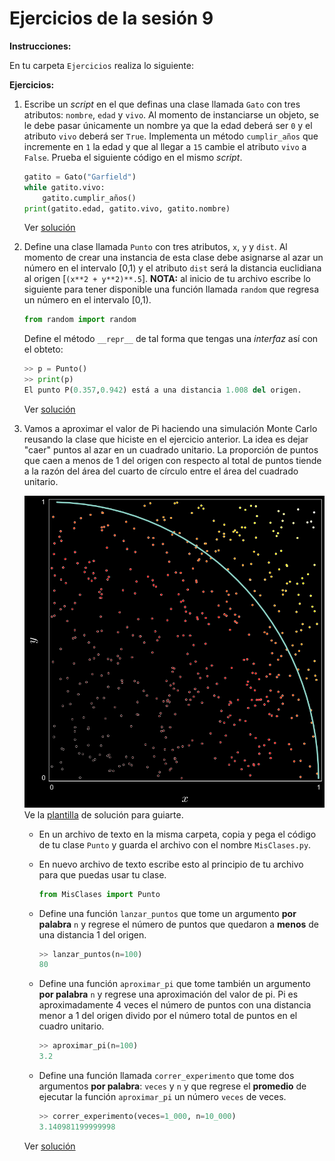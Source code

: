 # Ejercicios de la sesión 9

**Instrucciones:**

En tu carpeta `Ejercicios` realiza lo siguiente:

**Ejercicios:**

1. Escribe un *script* en el que definas una clase llamada `Gato` con tres atributos: `nombre`,  `edad` y `vivo`. Al momento de instanciarse un objeto, se le debe pasar únicamente un nombre ya que la edad deberá ser `0` y el atributo `vivo` deberá ser `True`. Implementa un método `cumplir_años` que incremente en `1` la edad y que al llegar a `15` cambie el atributo `vivo` a `False`. Prueba el siguiente código en el mismo *script*.

    ```python
    gatito = Gato("Garfield")
    while gatito.vivo:
        gatito.cumplir_años()
    print(gatito.edad, gatito.vivo, gatito.nombre)
    ```

    Ver [solución](./Ejercicios09-01.md)


1. Define una clase llamada `Punto` con tres atributos, `x`, `y` y `dist`. Al momento de crear una instancia de esta clase debe asignarse al azar un número en el intervalo [0,1) y el atributo `dist` será la distancia euclidiana al origen [`(x**2 + y**2)**.5`]. **NOTA:** al inicio de tu archivo escribe lo siguiente para tener disponible una función llamada `random` que regresa un número en el intervalo [0,1).

    ```python
    from random import random
    ```
    
    Define el método `__repr__` de tal forma que tengas una *interfaz* así con el obteto:
    
    ```python
    >> p = Punto()
    >> print(p)
    El punto P(0.357,0.942) está a una distancia 1.008 del origen.
    ```

    Ver [solución](./Ejercicios09-02.md)


1. Vamos a aproximar el valor de Pi haciendo una simulación Monte Carlo reusando la clase que hiciste en el ejercicio anterior. La idea es dejar "caer" puntos al azar en un cuadrado unitario. La proporción de puntos que caen a menos de 1 del origen con respecto al total de puntos tiende a la razón del área del cuarto de círculo entre el área del cuadrado unitario.

    ![Esquema](../img/montecarlo.png "Montecarlo") Ve la [plantilla](./Ejercicios09-03-blank.md) de solución para guiarte.

    - En un archivo de texto en la misma carpeta, copia y pega el código de tu clase `Punto` y guarda el archivo con el nombre `MisClases.py`.
    
    - En nuevo archivo de texto escribe esto al principio de tu archivo para que puedas usar tu clase.

        ```python
        from MisClases import Punto
        ```

    - Define una función `lanzar_puntos` que tome un argumento **por palabra** `n` y regrese el número de puntos que quedaron a **menos** de una distancia 1 del origen.

        ```python
        >> lanzar_puntos(n=100)
        80
        ```

    - Define una función `aproximar_pi` que tome también un argumento **por palabra** `n` y regrese una aproximación del valor de pi. Pi es aproximadamente 4 veces el número de puntos con una distancia menor a 1 del origen divido por el número total de puntos en el cuadro unitario.

        ```python
        >> aproximar_pi(n=100)
        3.2
        ```

    - Define una función llamada `correr_experimento` que tome dos argumentos **por palabra**: `veces` y `n` y que regrese el **promedio** de ejecutar la función `aproximar_pi` un número `veces` de veces.

        ```python
        >> correr_experimento(veces=1_000, n=10_000)
        3.140981199999998
        ```

    Ver [solución](./Ejercicios09-03.md)

